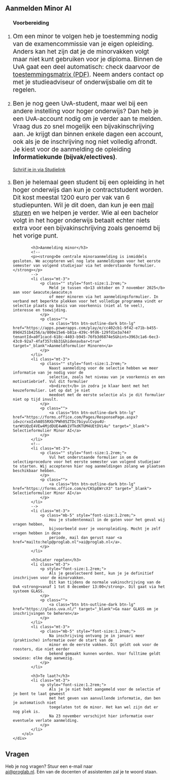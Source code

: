<div class="min-vh-75 v-center text-center py-5 bg-warning rounded">
    <div class="px-4">
        <h2 class="display-3 text-center mb-4">Aanmelden Minor AI</h2>
        <ol class="w-50 mx-auto text-left">
            <h3>Voorbereiding</h3>
            <li class="mt-3">
                <p style="font-size:1.2rem;">
                    Om een minor te volgen heb je toestemming nodig van de 
                    examencommissie van je eigen opleiding. Anders kan het zijn 
                    dat je de minorvakken volgt maar niet kunt gebruiken 
                    voor je diploma. Binnen de UvA gaat een deel automatisch: check 
                    daarvoor de <a href="https://www.uva.nl/binaries/content/assets/uva/nl/onderwijs/bachelor/toestemmingsmatrix-2025-2026-toegankelijk-nl.pdf">toestemmingsmatrix (PDF)</a>. Neem anders contact
                    op met je studieadviseur of onderwijsbalie om dit te regelen.
                </p>
            </li>
            <li class="mt-3">
                <p style="font-size:1.2rem;">
                    Ben je nog geen UvA-student, maar wel bij een andere instelling voor hoger
                    onderwijs? Dan heb je een UvA-account nodig om je verder aan te melden. 
                    Vraag dus zo snel mogelijk een bijvakinschrijving aan. Je krijgt dan binnen
                    enkele dagen een account, ook als je de inschrijving nog niet volledig afrondt.
                    Je kiest voor de aanmelding de opleiding <strong>Informatiekunde (bijvak/electives)</strong>.
                </p>
                <p class="">
                    <a class="btn btn-outline-dark btn-lg" href="https://www.studielink.nl/" target="_blank">Schrijf je in via Studielink</a>
                </p>
            </li>
            <li class="mt-3">
                <p class="mb-5" style="font-size:1.2rem;">
                    Ben je helemaal geen student bij een opleiding in het hoger onderwijs dan kun je contractstudent worden. Dit kost meestal
                    1200 euro per vak van 6 studiepunten. Wil je dit doen, dan kun je een 
                    <a href="mailto:ai@proglab.nl">mail sturen</a> en we helpen je verder.
                    Wie al een bachelor volgt in het hoger onderwijs betaalt echter niets
                    extra voor een bijvakinschrijving zoals genoemd bij het vorige punt.
                </p>
            </li>
            
            <h3>Aanmelding minor</h3>
            <!--
            <p><strong>De centrale minoraanmelding is inmiddels gesloten. We accepteren wel nog late aanmeldingen voor het eerste semester van volgend studiejaar via het onderstaande formulier.</strong></p>
            -->
            <li class="mt-3">
                <p class="" style="font-size:1.2rem;">
                    Meld je tussen <b>13 oktober en 7 november 2025</b> aan voor &eacute;&eacute;n
                    of meer minoren via het aanmeldingsformulier. In verband met beperkte plekken voor het volledige programma vindt er selectie plaats op basis van voorkennis (niet al te veel), interesse en toewijding.
                </p>
                <p class="">
                    <a class="btn btn-outline-dark btn-lg" href="https://apps.powerapps.com/play/e/cc402cb1-9f42-e71b-b455-89d4251b4256/a/800e15e6-b81a-439c-9fd6-129fd1e3a744?tenantId=a0f1cacd-618c-4403-b945-76fb3d6874e5&hint=3963c1a6-6ec3-43c0-92a7-4faf357c6b31&hidenavbar=true" target="_blank">Aanmeldformulier Minoren</a>
                </p>
            </li>
            <li class="mt-3">
                <p class="" style="font-size:1.2rem;">
                    Naast aanmelding voor de selectie hebben we meer informatie van je nodig voor de
                    selectie, zoals het niveau van je voorkennis en een motivatiebrief. Vul dit formulier
                    <b>direct</b> in zodra je klaar bent met het keuzeformulier. Let op dat je niet
                    meedoet met de eerste selectie als je dit formulier niet op tijd invult.
                </p>
                <p class="">
                    <a class="btn btn-outline-dark btn-lg" href="https://forms.office.com/Pages/ResponsePage.aspx?id=zcrxoIxhA0S5RXb7PWh05ZTDc7biyulCvpu4U-tarWtUQzE4VEw4MjdDUE4wWk1VTkdKTUM4UEtDVi4u" target="_blank"> Selectieformulier Minor AI</a>
                </p>
            </li>
            <!--
            <li class="mt-3">
                <p class="" style="font-size:1.2rem;">
                    Vul het onderstaande formulier in om de selectieprocedure voor het eerste semester van volgend studiejaar te starten. Wij accepteren hier nog aanmeldingen zolang we plaatsen beschikbaar hebben.
                </p>
                <p class="">
                    <a class="btn btn-outline-dark btn-lg" href="https://forms.office.com/e/CKSpEWrcX3" target="_blank"> Selectieformulier Minor AI</a>
                </p>
            </li>
            -->
            <li class="mt-3">
                <p class="mb-5" style="font-size:1.2rem;">
                    Hou je studentenmail in de gaten voor het geval wij vragen hebben, 
                    bijvoorbeeld over je vooropleiding. Mocht je zelf vragen hebben in deze 
                    periode, mail dan gerust naar <a href="mailto:help@proglab.nl">ai@proglab.nl</a>.
                </p>
            </li>
            
            <h3>Later regelen</h3>
            <li class="mt-3">
                <p style="font-size:1.2rem;">
                    Als je geselecteerd bent, kun je je definitief inschrijven voor de minorvakken.
                    Dit kan tijdens de normale vakinschrijving van de UvA <strong>vanaf 1 tot 8 december 13:00</strong>. Dit gaat via het systeem GLASS.
                </p>
                <p class="">
                    <a class="btn btn-outline-dark btn-lg" href="https://glass.uva.nl/" target="_blank">Ga naar GLASS om je inschrijvingen te beheren</a>
                </p>
            </li>
            <li class="mt-3">
                <p class="mb-5" style="font-size:1.2rem;">
                    Na inschrijving ontvang je in januari meer (praktische) informatie over de start van de
                    minor en de eerste vakken. Dit geldt ook voor de roosters, die niet eerder
                    bekend gemaakt kunnen worden. Voor fulltime geldt sowieso: elke dag aanwezig.
                </p>
            </li>
            
            <h3>Te laat?</h3>
            <li class="mt-3">
                <p style="font-size:1.2rem;">
                    Als je je niet hebt aangemeld voor de selectie of je bent te laat geweest
                    met het geven van aanvullende informatie, dan ben je automatisch niet
                    toegelaten tot de minor. Het kan wel zijn dat er nog plek is. 
                    Na 23 november verschijnt hier informatie over eventuele verlate aanmelding.
                </p>
            </li>
        </ol>
    </div>
</div>



<div class="panel-bg panel-padded panel-content-50">
    <h2 class="display-4">Vragen</h2>
    <p class="display-6">
        Heb je nog vragen? Stuur een e-mail naar<br> <a href="mailto:ai@proglab.nl">ai@proglab.nl</a>. E&eacute;n van de docenten of assistenten zal je te woord staan.
    </p>
</div>


